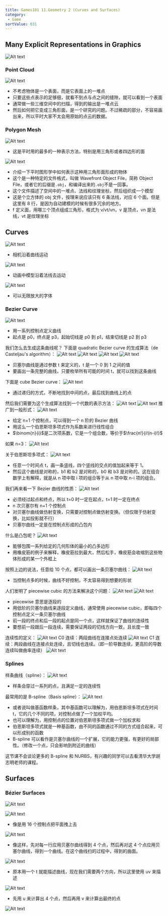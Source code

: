 ```yaml
---
title: Games101 11.Geometry 2 (Curves and Surfaces)
category:
 - Game
sortValue: 031
---
```


## Many Explicit Representations in Graphics

![Alt text](image.png)

### Point Cloud

![Alt text](image-1.png)

- 不考虑物体是一个表面，而是它表面上的一堆点
- 只要这些点表示的足够细，就看不到点与点之间的缝隙，就可以看到一个表面
- 通常做一些三维空间中的扫描，得到的输出是一堆点云
- 然后如何把它变成三角形面，是一个研究的问题。不过稀疏的部分，不容易画出来，所以平时大家不太会用原始的点云的数据。

### Polygon Mesh

![Alt text](image-2.png)

- 这是平时用的最多的一种表示方法，特别是用三角形或者四边形的面

![Alt text](image-3.png)

- 介绍一下平时图形学中如何表示这种用三角形面形成的物体
- 这个是一种特定的文件格式，叫做 Wavefront Object File，简称 Object File，或者它的后缀是`.obj`，和编译出来的`.obj`不是一回事。
- 这个文件描述了空间中的一堆点、法线和纹理坐标，然后组织成一个模型
- 这是个立方体的 obj 文件，按理来说应该只有 6 条法线，对应 6 个面。但是这里有 8 行，是因为自动建模的时候有很多冗余的地方。
- f 定义面，用哪三个顶点组成三角形，格式为 v/vt/vn，v 是顶点，vn 是法线，vt 是纹理坐标

## Curves

![Alt text](image-4.png)

- 相机沿着曲线运动

![Alt text](image-5.png)

- 动画中模型沿着法线去运动

![Alt text](image-6.png)

- 可以无限放大的字体

### Bezier Curve

![Alt text](image-7.png)

- 用一系列控制点定义曲线
- 起点是 p0，终点是 p3，起始切线是 p0 到 p1，结束切线是 p2 到 p3

我们怎么去生成这条曲线呢？
下面是 quadratic Bezier curve 的生成算法（de Casteljau's algorithm）：
![Alt text](image-8.png)
![Alt text](image-9.png)
![Alt text](image-11.png)
![Alt text](image-10.png)

- 贝塞尔曲线是通过参数 t 来定义的，t 是一个 0 到 1 之间的值
- 要画出一条完整的曲线，只要枚举所有可能的时间 t，就可以找到这条曲线

下面是 cube Bezier curve：
![Alt text](image-12.png)

- 通过递归的方式，不断地找到中间的点，最后找到曲线上的点

然后我们需要为这个生成算法找到一个代数的表示方法：
![Alt text](image-13.png)
![Alt text](image-14.png)
推广到一般形式：
![Alt text](image-15.png)

- 给定 n+1 个控制点，可以得到一个 n 阶的 Bezier 曲线
- 用这么一个伯恩斯坦多项式作为系数来进行线性组合
- $\binom{n}{i}$是二次项系数，它是一个组合数，等价于$\frac{n!}{i!(n-i)!}$

如果 n=3：
![Alt text](image-16.png)

关于伯恩斯坦多项式：
![Alt text](image-17.png)

- 任意一个时间点 t，画一条竖线，四个竖线的交点的值加起来等于 1。
- 然后这个曲线是对称的，b1 和 b2 是对称的，b0 和 b3 是对称的。这在组合数学上有解释，就是从 n 项中取 i 项的组合等于从 n 项中取 n-i 项的组合。

我们再来看一下 Bezier 曲线的性质：
![Alt text](image-18.png)

- 必须经过起点和终点，所以 t=0 时一定在起点，t=1 时一定在终点
- n 次贝塞尔有 n+1 个控制点
- 对贝塞尔曲线做仿射变换，只需要对控制点做仿射变换。（但仅限于仿射变换，比如投影就不行）
- 贝塞尔曲线一定是在控制点形成的凸包内

什么是凸包呢？
![Alt text](image-19.png)

- 能够包围一系列给定的几何形体的最小的凸多边形
- 用橡皮筋的例子来解释，橡皮筋拉到最大，然后松手，橡皮筋会收缩到这些物体形成的某一个外框上

按照上边的说法，任意给 10 个点，都可以画出一条贝塞尔曲线：
![Alt text](image-20.png)

- 当控制点多的时候，曲线不好控制，不太容易得到想要的形状

人们发明了 piecewise cubic 的方法来解决这个问题：
![Alt text](image-21.png)
![Alt text](image-22.png)

- piecewise 意思是逐段的
- 用低阶的贝塞尔曲线来逐段定义曲线，通常使用 piecewise cubic，即每四个控制点定义一条贝塞尔曲线
- 前一段的终点和后一段的起点是同一个点，这样就保证了曲线的连续性
- 要想前一段跟后一段连续，需要保证两段的切线方向一致，且长度一致

连续性的定义：
![Alt text](image-23.png)
C0 连续：两段曲线在连接点处连续
![Alt text](image-24.png)
C1 连续：两段曲线在连接点处连续，且切线也连续。（即一阶导数连续，更高阶的导数连续叫做曲率连续）
![Alt text](image-25.png)

### Splines

样条曲线（spline）：
![Alt text](image-26.png)

- 样条会穿过一系列的点，且满足一定的连续性

最常用的是 B-spline（Basis spline）：
![Alt text](image-27.png)

- 或者说叫做基函数样条，其中基函数可以理解为，用伯恩斯坦多项式在时间 t，它的几个不同的项，对控制点做了一个加权平均。
- 也可以理解为，用控制点的位置对伯恩斯坦多项式做一个加权求和
- 伯恩斯坦多项式就是一种基函数，由不同的函数通过不同的方式组合起来，可以形成别的函数
- B-spline 可以看作是贝塞尔曲线的一个扩展，它的能力更强，有更好的局部性。（修改一个点，只会影响到附近的曲线）

这节课不会谈论更多的 B-spline 和 NURBS，有兴趣的同学可以去看清华大学胡志明老师的课程。

## Surfaces

### Bézier Surfaces

![Alt text](image-28.png)

![Alt text](image-29.png)

- 像是用 16 个控制点把平面拽上去

![Alt text](image-30.png)

- 像这样，先对每一行应用贝塞尔曲线得到 4 个点，然后再对这 4 个点应用贝塞尔曲线，得到一个曲线。在这个曲线扫的过程中，得到的曲面。

![Alt text](image-31.png)

- 原本用一个 t 就能描述曲线，现在我们需要两个方向，所以这里使用 uv 来描述

![Alt text](image-32.png)

- 先用 u 来计算出 4 个点，然后再用 v 来计算出最终的点

![Alt text](image-33.png)
